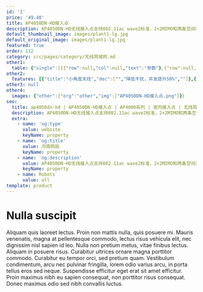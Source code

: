 ```yaml
---
id: '1'
price: '49.40'
title: AP4050DN-HD接入点
description: AP4050DN-HD无线接入点支持802.11ac wave2标准，2×2MIMO和两条空间流，整机速率1.267Gbps，内置智能高密天线，适合部署在室内场馆高密度场景。
default_thumbnail_image: images/plant1-lg.jpg
default_original_image: images/plant1-lg.jpg
featured: true
order: 112
category: src/pages/category/无线局域网.md
other1: 
  table: {"single":[[{"row":null,"col":null,"text":"参数"},{"row":null,"col":null,"text":"AP4050DN-HD"}],[{"row":null,"col":null,"text":"尺寸（长×宽×高）"},{"row":null,"col":null,"text":"334mm × 240mm × 65mm"}],[{"row":null,"col":null,"text":"电源输入"},{"row":null,"col":null,"text":"DC：12V±10%"}],[{"row":null,"col":null,"text":""},{"row":null,"col":null,"text":"PoE供电：满足802.3af/at以太网供电标准"}],[{"row":null,"col":null,"text":"最大功耗"},{"row":null,"col":null,"text":"11.8W（在802.3af PoE或DC供电模式下）\n13.9W（在802.3at PoE供电模式下，且不包含PoE_OUT接口输出功耗）\n\n说明：实际最大功耗遵照不同国家和地区法规而有所不同。\n"}],[{"row":null,"col":null,"text":"工作温度"},{"row":null,"col":null,"text":"-10℃～+50℃"}],[{"row":null,"col":null,"text":"天线类型"},{"row":null,"col":null,"text":"内置双频定向天线（波瓣角30度）"}],[{"row":null,"col":null,"text":"可同时在线的用户数量"},{"row":null,"col":null,"text":"≤512"}],[{"row":null,"col":null,"text":"最大发射功率"},{"row":null,"col":null,"text":"2.4G：22dBm（组合功率）\n5G：22dBm（组合功率）\n\n说明：实际发射功率遵照不同国家和地区法规而有所不同。\n"}],[{"row":null,"col":null,"text":"MIMO:空间流"},{"row":null,"col":null,"text":"2 x 2:2"}],[{"row":null,"col":null,"text":"无线协议"},{"row":null,"col":null,"text":"802.11a/b/g/n/ac/ac wave2"}],[{"row":null,"col":null,"text":"最高速率"},{"row":null,"col":null,"text":"1.267Gbps"}]]}
other2:
  features: [{"title":"小角度天线","dec":["","降低干扰，并发提升50%",""]},{"title":"PoE out","dec":["","节省50%PoE交换机端口",""]},{"title":"易安装","dec":["","天线内置，安装时间节省80%",""]}]
other3: null
other4:
  images: {"other":{"org":"other","img":["AP4050DN-HD接入点.png"]}}
seo:
  title: ap4050dn-hd | AP4050DN-HD接入点 | AP4000系列 | 室内接入点 | 无线局域网 | 企业网络
  description: AP4050DN-HD无线接入点支持802.11ac wave2标准，2×2MIMO和两条空间流，整机速率1.267Gbps，内置智能高密天线，适合部署在室内场馆高密度场景。
  extra:
    - name: 'og:type'
      value: website
      keyName: property
    - name: 'og:title'
      value: 河南网田
      keyName: property
    - name: 'og:description'
      value: AP4050DN-HD无线接入点支持802.11ac wave2标准，2×2MIMO和两条空间流，整机速率1.267Gbps，内置智能高密天线，适合部署在室内场馆高密度场景。
      keyName: property
    - name: Robots
      value: all
template: product
---
```


# Nulla suscipit

Aliquam quis laoreet lectus. Proin non mattis nulla, quis posuere mi. Mauris venenatis, magna at pellentesque commodo, lectus risus vehicula elit, nec dignissim nisl sapien id leo. Nulla non pretium metus, vitae finibus lectus. Aliquam in posuere risus. Curabitur ultrices ornare magna porttitor commodo. Curabitur eu tempor orci, sed pretium quam. Vestibulum condimentum, arcu nec pulvinar fringilla, lorem odio varius arcu, in porta tellus eros sed neque. Suspendisse efficitur eget erat sit amet efficitur. Proin maximus nibh eu sapien consequat, non porttitor risus consequat. Donec maximus odio sed nibh convallis luctus.